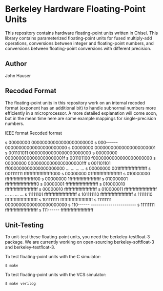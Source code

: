 Berkeley Hardware Floating-Point Units
======================================

This repository contains hardware floating-point units written in Chisel. This
library contains parameterized floating-point units for fused multiply-add
operations, conversions between integer and floating-point numbers, and
conversions between floating-point conversions with different precision.


Author
------

John Hauser


Recoded Format
--------------

The floating-point units in this repository work on an internal recoded format
(exponent has an additional bit) to handle subnormal numbers more efficiently
in a microprocessor. A more detailed explanation will come soon, but in the
mean time here are some example mappings for single-precision numbers.

  IEEE format                           Recoded format
 
  s 00000000 00000000000000000000000    s 000------ 00000000000000000000000
  s 00000000 00000000000000000000001    s 001101011 00000000000000000000000
  s 00000000 0000000000000000000001f    s 001101100 f0000000000000000000000
  s 00000000 000000000000000000001ff    s 001101101 ff000000000000000000000
      ...              ...                   ...              ... 
  s 00000000 001ffffffffffffffffffff    s 001111111 ffffffffffffffffffff000
  s 00000000 01fffffffffffffffffffff    s 010000000 fffffffffffffffffffff00
  s 00000000 1ffffffffffffffffffffff    s 010000001 ffffffffffffffffffffff0
  s 00000001 fffffffffffffffffffffff    s 010000010 fffffffffffffffffffffff
  s 00000010 fffffffffffffffffffffff    s 010000011 fffffffffffffffffffffff
      ...              ...                   ...              ... 
  s 11111101 fffffffffffffffffffffff    s 101111110 fffffffffffffffffffffff
  s 11111110 fffffffffffffffffffffff    s 101111111 fffffffffffffffffffffff
  s 11111111 00000000000000000000000    s 110------ -----------------------
  s 11111111 fffffffffffffffffffffff    s 111------ fffffffffffffffffffffff


Unit-Testing
------------

To unit-test these floating-point units, you need the berkeley-testfloat-3
package. We are currently working on open-sourcing berkeley-softfloat-3 and
berkeley-testfloat-3.

To test floating-point units with the C simulator:

    $ make

To test floating-point units with the VCS simulator:

    $ make verilog
